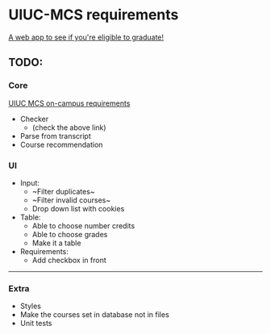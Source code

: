 # UIUC-MCS requirements
[A web app to see if you're eligible to graduate!](https://kmint1819.github.io/UIUC-MCS-Requirements/)

## TODO:
### Core
[UIUC MCS on-campus requirements](https://cs.illinois.edu/academics/graduate/professional-mcs/campus-master-computer-science)
- Checker
  - (check the above link)
- Parse from transcript
- Course recommendation
### UI
- Input:
  - ~Filter duplicates~
  - ~Filter invalid courses~
  - Drop down list with cookies
- Table:
  - Able to choose number credits 
  - Able to choose grades
  - Make it a table
- Requirements:
  - Add checkbox in front
---
### Extra
- Styles
- Make the courses set in database not in files
- Unit tests
